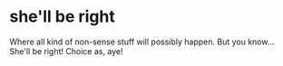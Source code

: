 # she'll be right
Where all kind of non-sense stuff will possibly happen. But you know... She'll be right!
Choice as, aye!
